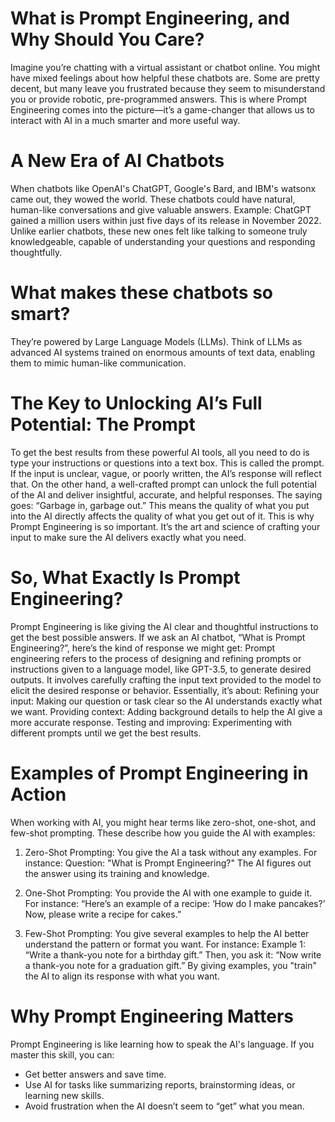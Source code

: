 # What is Prompt Engineering, and Why Should You Care?
Imagine you’re chatting with a virtual assistant or chatbot online. You might have mixed feelings about how helpful these chatbots are. Some are pretty decent, but many leave you frustrated because they seem to misunderstand you or provide robotic, pre-programmed answers. This is where Prompt Engineering comes into the picture—it’s a game-changer that allows us to interact with AI in a much smarter and more useful way.

# A New Era of AI Chatbots
When chatbots like OpenAI's ChatGPT, Google's Bard, and IBM's watsonx came out, they wowed the world. These chatbots could have natural, human-like conversations and give valuable answers. 
Example:
ChatGPT gained a million users within just five days of its release in November 2022.
Unlike earlier chatbots, these new ones felt like talking to someone truly knowledgeable, capable of understanding your questions and responding thoughtfully.

# What makes these chatbots so smart? 
They’re powered by Large Language Models (LLMs). Think of LLMs as advanced AI systems trained on enormous amounts of text data, enabling them to mimic human-like communication.

# The Key to Unlocking AI’s Full Potential: The Prompt
To get the best results from these powerful AI tools, all you need to do is type your instructions or questions into a text box. This is called the prompt.
If the input is unclear, vague, or poorly written, the AI’s response will reflect that.
On the other hand, a well-crafted prompt can unlock the full potential of the AI and deliver insightful, accurate, and helpful responses.
The saying goes: “Garbage in, garbage out.” This means the quality of what you put into the AI directly affects the quality of what you get out of it.
This is why Prompt Engineering is so important. It’s the art and science of crafting your input to make sure the AI delivers exactly what you need.

# So, What Exactly Is Prompt Engineering?
Prompt Engineering is like giving the AI clear and thoughtful instructions to get the best possible answers. 
If we ask an AI chatbot, “What is Prompt Engineering?”, here’s the kind of response we might get:
Prompt engineering refers to the process of designing and refining prompts or instructions given to a language model, like GPT-3.5, to generate desired outputs. It involves carefully crafting the input text provided to the model to elicit the desired response or behavior.
Essentially, it’s about:
Refining your input: Making our question or task clear so the AI understands exactly what we want.
Providing context: Adding background details to help the AI give a more accurate response.
Testing and improving: Experimenting with different prompts until we get the best results.

# Examples of Prompt Engineering in Action
When working with AI, you might hear terms like zero-shot, one-shot, and few-shot prompting. These describe how you guide the AI with examples:
1. Zero-Shot Prompting:
You give the AI a task without any examples. For instance:
Question: "What is Prompt Engineering?"
The AI figures out the answer using its training and knowledge.

2. One-Shot Prompting:
You provide the AI with one example to guide it. For instance:
“Here’s an example of a recipe: ‘How do I make pancakes?’ Now, please write a recipe for cakes.”

3. Few-Shot Prompting:
You give several examples to help the AI better understand the pattern or format you want. For instance:
Example 1: “Write a thank-you note for a birthday gift.”
Then, you ask it: “Now write a thank-you note for a graduation gift.”
By giving examples, you "train" the AI to align its response with what you want.

# Why Prompt Engineering Matters
Prompt Engineering is like learning how to speak the AI's language. If you master this skill, you can:
* Get better answers and save time.
* Use AI for tasks like summarizing reports, brainstorming ideas, or learning new skills.
* Avoid frustration when the AI doesn’t seem to “get” what you mean.



